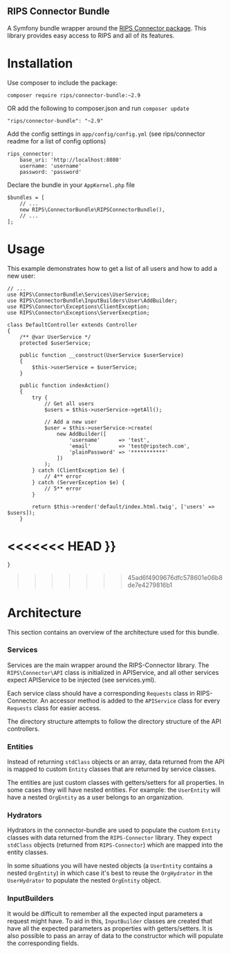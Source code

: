 RIPS Connector Bundle
---

A Symfony bundle wrapper around the [RIPS Connector package](https://github.com/rips/php-connector).
This library provides easy access to RIPS and all of its features.

# Installation

Use composer to include the package:

    composer require rips/connector-bundle:~2.9

OR add the following to composer.json and run `composer update`

    "rips/connector-bundle": "~2.9"

Add the config settings in `app/config/config.yml` (see rips/connector readme for a list of config options)

    rips_connector:
        base_uri: 'http://localhost:8080'
        username: 'username'
        password: 'password'

Declare the bundle in your `AppKernel.php` file

    $bundles = [
        // ...
        new RIPS\ConnectorBundle\RIPSConnectorBundle(),	
        // ...
    ];

# Usage

This example demonstrates how to get a list of all users and how to add a new user:


    // ...
    use RIPS\ConnectorBundle\Services\UserService;
    use RIPS\ConnectorBundle\InputBuilders\User\AddBuilder;
    use RIPS\Connector\Exceptions\ClientException;
    use RIPS\Connector\Exceptions\ServerExecption;
    
    class DefaultController extends Controller
    {
        /** @var UserService */
        protected $userService;
        
        public function __construct(UserService $userService)
        {
            $this->userService = $userService;
        }
        
        public function indexAction()
        {
            try {
                // Get all users
                $users = $this->userService->getAll();
                
                // Add a new user
                $user = $this->userService->create(
                    new AddBuilder([
                    	'username'      => 'test',
                    	'email'         => 'test@ripstech.com',
                    	'plainPassword' => '***********'
                    ])
                );
            } catch (ClientException $e) {
                // 4** error
            } catch (ServerException $e) {
                // 5** error
            }
            
            return $this->render('default/index.html.twig', ['users' => $users]);
        }
<<<<<<< HEAD
    }}
=======
    }
>>>>>>> 45ad6f4909676dfc578601e06b8de7e4279816b1

# Architecture

This section contains an overview of the architecture used for this bundle.

### Services

Services are the main wrapper around the RIPS-Connector library. The `RIPS\Connector\API` class is initialized in APIService, and all other services expect APIService to be injected (see services.yml).

Each service class should have a corresponding `Requests` class in RIPS-Connector. An accessor method is added to the `APIService` class for every `Requests` class for easier access.

The directory structure attempts to follow the directory structure of the API controllers.

### Entities

Instead of returning `stdClass` objects or an array, data returned from the API is mapped to custom `Entity` classes that are returned by service classes.

The entities are just custom classes with getters/setters for all properties. In some cases they will have nested entities. For example: the `UserEntity` will have a nested `OrgEntity` as a user belongs to an organization.

### Hydrators

Hydrators in the connector-bundle are used to populate the custom `Entity` classes with data returned from the `RIPS-Connector` library. They expect `stdClass` objects (returned from `RIPS-Connector`) which are mapped into the entity classes.

In some situations you will have nested objects (a `UserEntity` contains a nested `OrgEntity`) in which case it's best to reuse the `OrgHydrator` in the `UserHydrator` to populate the nested `OrgEntity` object.

### InputBuilders

It would be difficult to remember all the expected input parameters a request might have. To aid in this, `InputBuilder` classes are created that have all the expected parameters as properties with getters/setters. It is also possible to pass an array of data to the constructor which will populate the corresponding fields.
